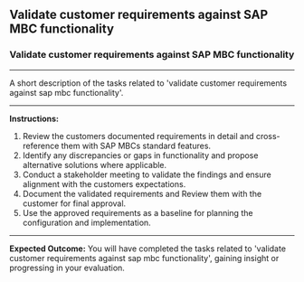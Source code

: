 ## Validate customer requirements against SAP MBC functionality

### Validate customer requirements against SAP MBC functionality

---
A short description of the tasks related to 'validate customer requirements against sap mbc functionality'.


---
**Instructions:**

1. Review the customers documented requirements in detail and cross-reference them with SAP MBCs standard features.
2. Identify any discrepancies or gaps in functionality and propose alternative solutions where applicable.
3. Conduct a stakeholder meeting to validate the findings and ensure alignment with the customers expectations.
4. Document the validated requirements and Review them with the customer for final approval.
5. Use the approved requirements as a baseline for planning the configuration and implementation.

---
**Expected Outcome:**
You will have completed the tasks related to 'validate customer requirements against sap mbc functionality', gaining insight or progressing in your evaluation.

